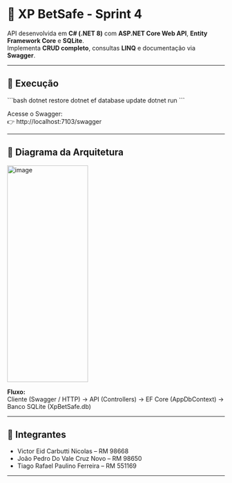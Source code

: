 # 🎰 XP BetSafe - Sprint 4

API desenvolvida em **C# (.NET 8)** com **ASP.NET Core Web API**, **Entity Framework Core** e **SQLite**.  
Implementa **CRUD completo**, consultas **LINQ** e documentação via **Swagger**.

---

## 🚀 Execução

\`\`\`bash
dotnet restore
dotnet ef database update
dotnet run
\`\`\`

Acesse o Swagger:  
👉 http://localhost:7103/swagger

---

## 🧩 Diagrama da Arquitetura

<img width="187" height="501" alt="image" src="https://github.com/user-attachments/assets/2fc8b458-4457-46ca-aadd-4f3a21b925fe" />


**Fluxo:**  
Cliente (Swagger / HTTP) → API (Controllers) → EF Core (AppDbContext) → Banco SQLite (XpBetSafe.db)

---

## 👥 Integrantes

- Victor Eid Carbutti Nicolas – RM 98668  
- João Pedro Do Vale Cruz Novo – RM 98650  
- Tiago Rafael Paulino Ferreira – RM 551169

---

